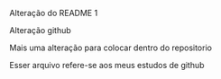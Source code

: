 Alteração do README 1

Alteração github



Mais uma alteração para colocar dentro do repositorio 


Esser arquivo refere-se aos meus estudos de github
